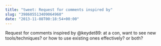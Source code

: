 ```yaml
---
title: "tweet: Request for comments inspired by"
slug: "398605513409064960"
date: "2013-11-08T00:18:54+00:00"
---
```

Request for comments inspired by @keydet89: at a con, want to see new tools/techniques? or how to use existing ones effectively? or both?